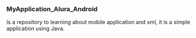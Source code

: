 ### MyApplication_Alura_Android
Is a repository to learning about mobile application and xml, it is a simple application using Java. 
